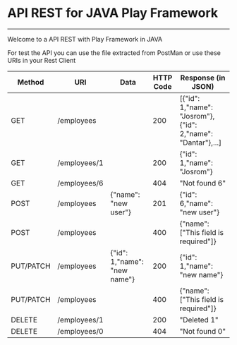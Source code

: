 API REST for JAVA Play Framework
================================

-----

Welcome to a API REST with Play Framework in JAVA

For test the API you can use the file extracted from PostMan or use these URIs in your Rest Client


| Method | URI | Data | HTTP Code | Response (in JSON) |
| ------ | --- | ---- | --------- | ------------------ |
| GET | /employees |  | 200 | [{"id": 1,"name": "Josrom"},{"id": 2,"name": "Dantar"},...] |
| GET | /employees/1 |  | 200 | {"id": 1,"name": "Josrom"} |
| GET | /employees/6 |  | 404 | "Not found 6" |
| POST | /employees | {"name": "new user"} | 201 | {"id": 6,"name": "new user"} |
| POST | /employees |  | 400 | {"name": ["This field is required"]} |
| PUT/PATCH | /employees | {"id": 1,"name": "new name"} | 200 | {"id": 1,"name": "new name"} |
| PUT/PATCH | /employees |  | 400 | {"name": ["This field is required"]} |
| DELETE | /employees/1 |  | 200 | "Deleted 1" |
| DELETE | /employees/0 |  | 404 | "Not found 0" |
